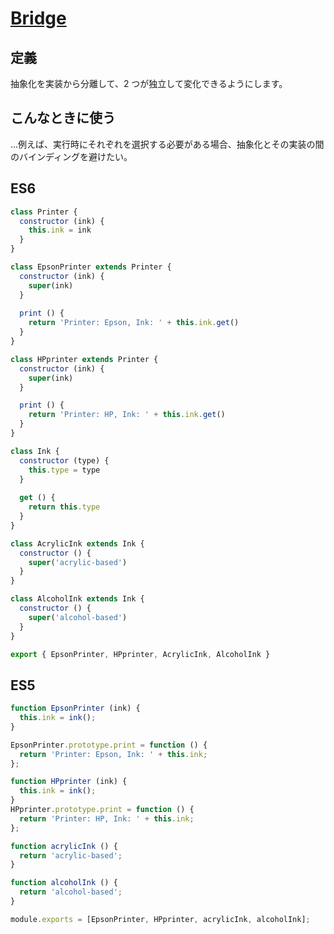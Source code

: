# [Bridge](https://designpatternsgame.com/patterns/bridge)
## 定義
抽象化を実装から分離して、2 つが独立して変化できるようにします。

## こんなときに使う
...例えば、実行時にそれぞれを選択する必要がある場合、抽象化とその実装の間のバインディングを避けたい。

## ES6
```js
class Printer {
  constructor (ink) {
    this.ink = ink
  }
}

class EpsonPrinter extends Printer {
  constructor (ink) {
    super(ink)
  }
  
  print () {
    return 'Printer: Epson, Ink: ' + this.ink.get()
  }
}

class HPprinter extends Printer {
  constructor (ink) {
    super(ink)
  }

  print () {
    return 'Printer: HP, Ink: ' + this.ink.get()
  }
}

class Ink {
  constructor (type) {
    this.type = type
  }
  
  get () {
    return this.type
  }
}

class AcrylicInk extends Ink {
  constructor () {
    super('acrylic-based')
  }
}

class AlcoholInk extends Ink {
  constructor () {
    super('alcohol-based')
  }
}

export { EpsonPrinter, HPprinter, AcrylicInk, AlcoholInk }
```

## ES5
```js
function EpsonPrinter (ink) {
  this.ink = ink();
}

EpsonPrinter.prototype.print = function () {
  return 'Printer: Epson, Ink: ' + this.ink;
};

function HPprinter (ink) {
  this.ink = ink();
}
HPprinter.prototype.print = function () {
  return 'Printer: HP, Ink: ' + this.ink;
};

function acrylicInk () {
  return 'acrylic-based';
}

function alcoholInk () {
  return 'alcohol-based';
}

module.exports = [EpsonPrinter, HPprinter, acrylicInk, alcoholInk];
```





